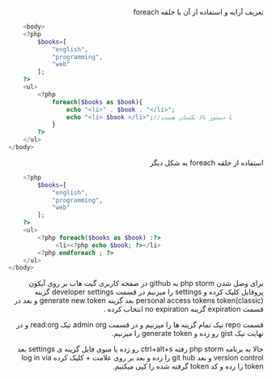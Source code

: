 <div class="body" dir="rtl">
تعریف آرایه و استفاده از آن با حلقه  foreach
<div dir="ltr">

```php
    <body>
    <?php
        $books=[
            "english",
            "programming",
            "web"
        ];
    ?>
    <ul>
        <?php
            foreach($books as $book){
                echo "<li>" . $book . "</li>";
                echo "<li> $book </li>";//با دستور بالا یکسان هست
            }
        ?>
    </ul>
</body>
```
<div dir="rtl">
استفاده از حلقه foreach به شکل دیگر

<div dir="ltr">

```php
    <?php
        $books=[
            "english",
            "programming",
            "web"
        ];
    ?>
    <ul>
        <?php foreach($books as $book) :?>
             <li><?php echo $book; ?></li>
        <?php endforeach ; ?>
    </ul>
</body>
```
<div dir="rtl">

برای وصل شدن php storm به github
در صفحه کاربری گیت هاب بر روی آیکون پروفایل کلیک کرده و settings را میزنیم در قسمت developer settings گزینه  personal access tokens token(classic)
بعد گزینه generate new token و بعد  در قسمت expiration گزینه no expiration  انتخاب کرده .

قسمت repo  تیک تمام گزینه ها را میزنیم و در قسمت admin org تیک read:org و در نهایت تیک gist رو زده و generate token را میزنیم.

حالا به برنامه php storm  رفته  ctrl+alt+s رو زده یا منوی فایل گزینه ی settings بعد  version control و بعد git hub را زده و بعد بر روی علامت + کلیک کرده log in via token را زده و کد token  گرفته شده را کپی میکنیم.